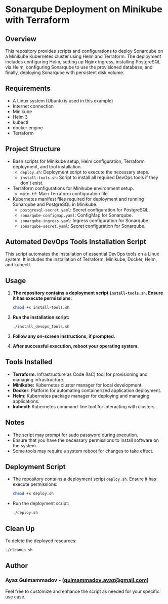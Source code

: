 # Sonarqube Deployment on Minikube with Terraform

## Overview

This repository provides scripts and configurations to deploy Sonarqube on a Minikube Kubernetes cluster using Helm and Terraform. The deployment includes configuring Helm, setting up Nginx ingress, installing PostgreSQL via Helm, configuring Sonarqube to use the provisioned database, and finally, deploying Sonarqube with persistent disk volume.

## Requirements

- A Linux system (Ubuntu is used in this example)
- Internet connection
- Minikube
- Helm 3
- kubectl
- docker engine
- Terraform

## Project Structure

- Bash scripts for Minikube setup, Helm configuration, Terraform deployment, and tool installation.
  - `deploy.sh`: Deployment script to execute the necessary steps.
  - `install-tools.sh`: Script to install all required DevOps tools if they don't exist.
- Terraform configurations for Minikube environment setup.
  - `main.tf`: Main Terraform configuration file.
- Kubernetes manifest files required for deployment and running Sonarqube and PostgreSQL in Minikube.
  - `postgresql-secret.yaml`: Secret configuration for PostgreSQL.
  - `sonarqube-configmap.yaml`: ConfigMap for Sonarqube.
  - `sonarqube-ingress.yaml`: Ingress configuration for Sonarqube.
  - `sonarqube-secret.yaml`: Secret configuration for Sonarqube.


## Automated DevOps Tools Installation Script

This script automates the installation of essential DevOps tools on a Linux system. It includes the installation of Terraform, Minikube, Docker, Helm, and kubectl.

## Usage

1. **The repository contains a deployment script `install-tools.sh`. Ensure it has execute permissions:**

    ```bash
    chmod +x install-tools.sh
    ```

2. **Run the installation script:**

    ```bash
    ./install_devops_tools.sh
    ```

3. **Follow any on-screen instructions, if prompted.**

4. **After successful execution, reboot your operating system.**

## Tools Installed

- **Terraform:** Infrastructure as Code (IaC) tool for provisioning and managing infrastructure.
- **Minikube:** Kubernetes cluster manager for local development.
- **Docker:** Platform for automating containerized application deployment.
- **Helm:** Kubernetes package manager for deploying and managing applications.
- **kubectl:** Kubernetes command-line tool for interacting with clusters.

## Notes

- The script may prompt for sudo password during execution.
- Ensure that you have the necessary permissions to install software on the system.
- Some tools may require a system reboot for changes to take effect.


## Deployment Script

- The repository contains a deployment script `deploy.sh`. Ensure it has execute permissions:

    ```bash
    chmod +x deploy.sh
    ```

- Run the deployment script:

    ```bash
    ./deploy.sh
    ```

## Clean Up

To delete the deployed resources:

```bash
./cleanup.sh
```


## Author

### Ayaz Gulmammadov - (gulmammadov.ayaz@gmail.com)

Feel free to customize and enhance the script as needed for your specific use case.


